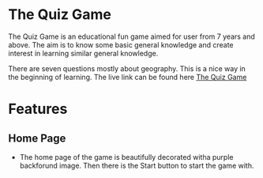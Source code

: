 # The Quiz Game

The Quiz Game is an educational fun game aimed for user from 7 years and above. The aim is to know some basic general knowledge and create
interest in learning similar general knowledge. 

There are seven questions mostly about geography. This is a nice way in the beginning of learning.
The live link can be found here [The Quiz Game](https://farhatamannaislam.github.io/Quiz-Game/)

# Features

## Home Page

* The home page of the game is beautifully decorated witha purple backforund image.
  Then there is the Start button to start the game with.

